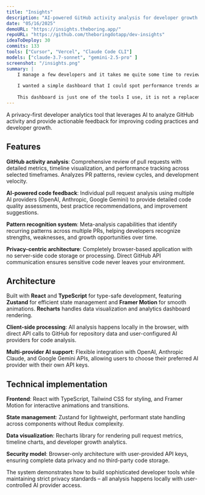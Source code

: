 ```yaml
---
title: "Insights"
description: "AI-powered GitHub activity analysis for developer growth and code review insights."
date: "05/16/2025"
demoURL: "https://insights.theboring.app/"
repoURL: "https://github.com/theboringdotapp/dev-insights"
ideaToDeploy: 30
commits: 133
tools: ["Cursor", "Vercel", "Claude Code CLI"]
models: ["claude-3.7-sonnet", "gemini-2.5-pro" ]
screenshot: "/insights.png"
summary: | 
    I manage a few developers and it takes me quite some time to review their work and performance. 
    
    I wanted a simple dashboard that I could spot performance trends and have a general overview of their work. 
    
    This dashboard is just one of the tools I use, it is not a replacement for a proper performance review.
---
```


A privacy-first developer analytics tool that leverages AI to analyze GitHub activity and provide actionable feedback for improving coding practices and developer growth.

## Features

**GitHub activity analysis**: Comprehensive review of pull requests with detailed metrics, timeline visualization, and performance tracking across selected timeframes. Analyzes PR patterns, review cycles, and development velocity.

**AI-powered code feedback**: Individual pull request analysis using multiple AI providers (OpenAI, Anthropic, Google Gemini) to provide detailed code quality assessments, best practice recommendations, and improvement suggestions.

**Pattern recognition system**: Meta-analysis capabilities that identify recurring patterns across multiple PRs, helping developers recognize strengths, weaknesses, and growth opportunities over time.

**Privacy-centric architecture**: Completely browser-based application with no server-side code storage or processing. Direct GitHub API communication ensures sensitive code never leaves your environment.

## Architecture

Built with **React** and **TypeScript** for type-safe development, featuring **Zustand** for efficient state management and **Framer Motion** for smooth animations. **Recharts** handles data visualization and analytics dashboard rendering.

**Client-side processing**: All analysis happens locally in the browser, with direct API calls to GitHub for repository data and user-configured AI providers for code analysis.

**Multi-provider AI support**: Flexible integration with OpenAI, Anthropic Claude, and Google Gemini APIs, allowing users to choose their preferred AI provider with their own API keys.

## Technical implementation

**Frontend**: React with TypeScript, Tailwind CSS for styling, and Framer Motion for interactive animations and transitions.

**State management**: Zustand for lightweight, performant state handling across components without Redux complexity.

**Data visualization**: Recharts library for rendering pull request metrics, timeline charts, and developer growth analytics.

**Security model**: Browser-only architecture with user-provided API keys, ensuring complete data privacy and no third-party code storage.

The system demonstrates how to build sophisticated developer tools while maintaining strict privacy standards – all analysis happens locally with user-controlled AI provider access. 